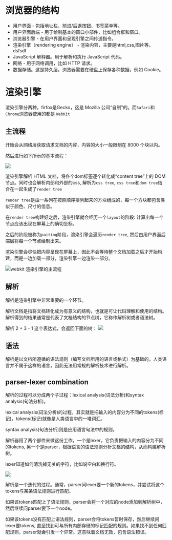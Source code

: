 # 浏览器的结构

- 用户界面 - 包括地址栏、前进/后退按钮、书签菜单等。
- 用户界面后端 - 用于绘制基本的窗口小部件，比如组合框和窗口。
- 浏览器引擎 - 在用户界面和呈现引擎之间传送指令。
- 渲染引擎（rendering engine） - 渲染内容，主要是html,css,图片等。dsfsdf
- JavaScript 解释器。用于解析和执行 JavaScript 代码。
- 网络 - 用于网络调用，比如 HTTP 请求。
- 数据存储。这是持久层。浏览器需要在硬盘上保存各种数据，例如 Cookie。


# 渲染引擎
渲染引擎分两种，firfox是Gecko，这是 Mozilla 公司“自制”的。而`Safari`和`Chrome`浏览器使用的都是 `WebKit`

## 主流程
开始会从网络层获取请求文档的内容，内容的大小一般限制在 8000 个块以内。

然后进行如下所示的基本流程：

![](http://p8cyzbt5x.bkt.clouddn.com/UC20180619_195129.png)

渲染引擎解析 HTML 文档，将各个dom标签逐个转化成“content tree”上的 DOM 节点。同时也会解析内部和外部的css, 解析为`css tree`, `css tree`和`dom tree`结合在一起生成了`render tree`

`render tree`是由一系列在按照顺序排列起来的方块组成的，每一个方块都包含类似于颜色、尺寸的信息。

在`render tree`构建好之后，渲染引擎就会经历一个`layout`的阶段: 计算出每一个节点应该出现在屏幕上的确切坐标。

之后的阶段被称为`paiting`阶段，渲染引擎会遍历`render tree`, 然后由用户界面后端层将每一个节点绘制出来。

渲染引擎会尽快把内容呈现在屏幕上，因此不会等待整个文档加载之后才开始构建，而是一边加载一部分，渲染引擎一边渲染一部分。

![webkit 渲染引擎的主流程](http://p8cyzbt5x.bkt.clouddn.com/UC20180619_200256.png)


## 解析
解析是渲染引擎中非常重要的一个环节。

解析文档是指将文档转化成为有意义的结构，也就是可让代码理解和使用的结构。解析得到的结果通常是代表了文档结构的节点树，它称作解析树或者语法树。

解析 2 + 3 - 1 这个表达式，会返回下面的树：
![](http://p8cyzbt5x.bkt.clouddn.com/UC20180619_205603.png)


## 语法
解析是以文档所遵循的语法规则（编写文档所用的语言或格式）为基础的。人类语言并不属于这样的语言，因此无法用常规的解析技术进行解析。

## parser-lexer combination

解析的过程可以分成两个子过程：lexical analysis(词法分析)和syntax analysis(句法分析)。

lexical analysis(词法分析)的过程，其实就是把输入的内容分为不同的tokens(标记)，tokens(标记)就像是人类语言中的一堆词汇。

syntax analysis(句法分析)则是应用语言句法中的规则。

解析器用了两个部件来做这份工作，一个是lexer，它负责把输入的内容分为不同的tokens, 另一个是parser，根据语言的语法规则分析文档的结构，从而构建解析树。

lexer知道如何清洗掉无关的字符，比如说空白和换行符。

![](http://p8cyzbt5x.bkt.clouddn.com/UC20180620_005402.png)

解析是一个迭代的过程。通常，parser问lexer要一个新的tokens，并尝试将这个tokens与某条语法规则进行匹配。

如果该tokens匹配上了语法规则，parser会将一个对应的node添加到解析树中，然后继续问parser要下一个node。

如果该tokens没有匹配上语法规则，parser会将tokens暂时保存，然后继续问lexer要tokens, 直至找到可与所有内部存储的标记匹配的规则。如果找不到任何匹配规则，parser就会引发一个异常。这意味着文档无效，包含语法错误。


